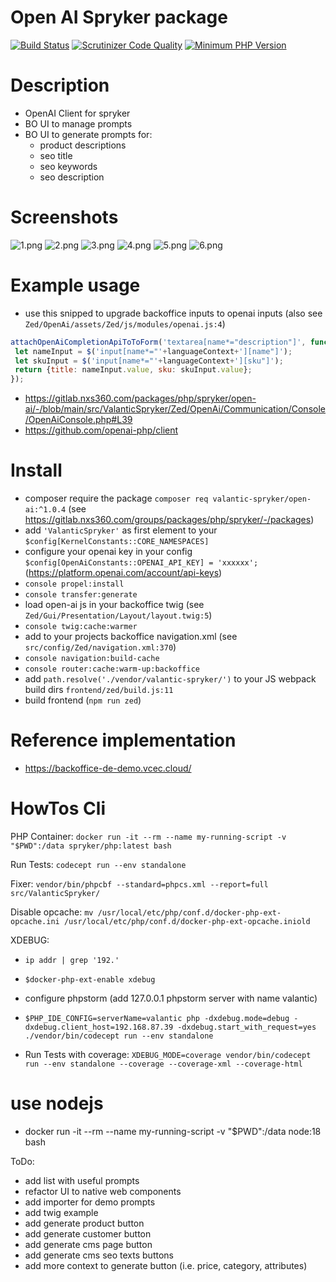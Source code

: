 # Open AI Spryker package
[![Build Status](https://github.com/spryker-shop/b2c-demo-shop/actions/workflows/ci.yml/badge.svg?branch=master)](https://github.com/spryker-shop/b2c-demo-shop/actions?query=branch:master)
[![Scrutinizer Code Quality](https://scrutinizer-ci.com/g/spryker-shop/b2c-demo-shop/badges/quality-score.png?b=master)](https://scrutinizer-ci.com/g/spryker-shop/b2c-demo-shop/?branch=master)
[![Minimum PHP Version](https://img.shields.io/badge/php-%3E%3D%208.0-8892BF.svg)](https://php.net/)

# Description
- OpenAI Client for spryker
- BO UI to manage prompts
- BO UI to generate prompts for:
    - product descriptions
    - seo title
    - seo keywords
    - seo description

# Screenshots
![1.png](1.png)
![2.png](2.png)
![3.png](3.png)
![4.png](4.png)
![5.png](5.png)
![6.png](6.png)

# Example usage
- use this snipped to upgrade backoffice inputs to openai inputs (also see `Zed/OpenAi/assets/Zed/js/modules/openai.js:4`)
 ```javascript
 attachOpenAiCompletionApiToToForm('textarea[name*="description"]', function(event, languageContext) {
  let nameInput = $('input[name*="'+languageContext+'][name"]');
  let skuInput = $('input[name*="'+languageContext+'][sku"]');
  return {title: nameInput.value, sku: skuInput.value};
 });
 ```


- https://gitlab.nxs360.com/packages/php/spryker/open-ai/-/blob/main/src/ValanticSpryker/Zed/OpenAi/Communication/Console/OpenAiConsole.php#L39
- https://github.com/openai-php/client

# Install
- composer require the package `composer req valantic-spryker/open-ai:^1.0.4` (see https://gitlab.nxs360.com/groups/packages/php/spryker/-/packages)
- add `'ValanticSpryker'` as first element to your `$config[KernelConstants::CORE_NAMESPACES]`
- configure your openai key in your config `$config[OpenAiConstants::OPENAI_API_KEY] = 'xxxxxx';` (https://platform.openai.com/account/api-keys)
- `console propel:install`
- `console transfer:generate`
- load open-ai js in your backoffice twig (see `Zed/Gui/Presentation/Layout/layout.twig:5`)
- `console twig:cache:warmer`
- add to your projects backoffice navigation.xml (see `src/config/Zed/navigation.xml:370`)
- `console navigation:build-cache`
- `console router:cache:warm-up:backoffice`
- add `path.resolve('./vendor/valantic-spryker/')` to your JS webpack build dirs `frontend/zed/build.js:11`
- build frontend (`npm run zed`)

# Reference implementation
- https://backoffice-de-demo.vcec.cloud/

# HowTos Cli

PHP Container: `docker run -it --rm --name my-running-script -v "$PWD":/data spryker/php:latest bash`

Run Tests: `codecept run --env standalone`

Fixer: `vendor/bin/phpcbf --standard=phpcs.xml --report=full src/ValanticSpryker/`

Disable opcache: `mv /usr/local/etc/php/conf.d/docker-php-ext-opcache.ini /usr/local/etc/php/conf.d/docker-php-ext-opcache.iniold`

XDEBUG:
- `ip addr | grep '192.'`
- `$docker-php-ext-enable xdebug`
- configure phpstorm (add 127.0.0.1 phpstorm server with name valantic)
- `$PHP_IDE_CONFIG=serverName=valantic php -dxdebug.mode=debug -dxdebug.client_host=192.168.87.39 -dxdebug.start_with_request=yes ./vendor/bin/codecept run --env standalone`

- Run Tests with coverage: `XDEBUG_MODE=coverage vendor/bin/codecept run --env standalone --coverage --coverage-xml --coverage-html`

# use nodejs
- docker run -it --rm --name my-running-script -v "$PWD":/data node:18 bash

ToDo:
- add list with useful prompts
- refactor UI to native web components
- add importer for demo prompts
- add twig example
- add generate product button
- add generate customer button
- add generate cms page button
- add generate cms seo texts buttons
- add more context to generate button (i.e. price, category, attributes)
